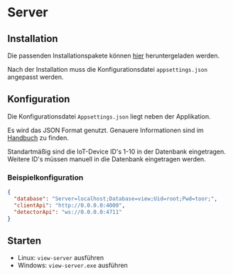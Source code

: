 ﻿# Server

## Installation

Die passenden Installationspakete können [hier](/downloads.md#Server) heruntergeladen werden.

Nach der Installation muss die Konfigurationsdatei `appsettings.json` angepasst werden.

## Konfiguration

Die Konfigurationsdatei `Appsettings.json` liegt neben der Applikation.

Es wird das JSON Format genutzt. Genauere Informationen sind im [Handbuch](manual/server.md#Konfiguration) zu finden.

Standartmäßig sind die IoT-Device ID's 1-10 in der Datenbank eingetragen. Weitere ID's müssen manuell in die Datenbank eingetragen werden.

### Beispielkonfiguration

```json
{
  "database": "Server=localhost;Database=view;Uid=root;Pwd=toor;",
  "clientApi": "http://0.0.0.0:4000",
  "detectorApi": "ws://0.0.0.0:4711"
}
```

## Starten

* Linux: `view-server` ausführen
* Windows: `view-server.exe` ausführen